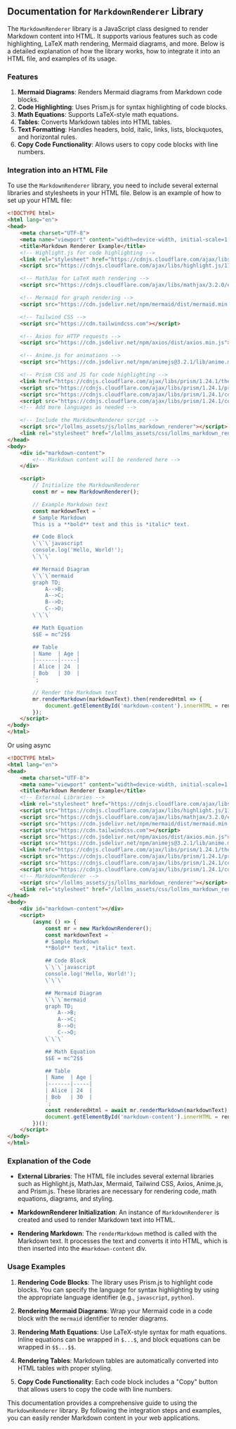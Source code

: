 ## Documentation for `MarkdownRenderer` Library

The `MarkdownRenderer` library is a JavaScript class designed to render Markdown content into HTML. It supports various features such as code highlighting, LaTeX math rendering, Mermaid diagrams, and more. Below is a detailed explanation of how the library works, how to integrate it into an HTML file, and examples of its usage.

### Features

1. **Mermaid Diagrams**: Renders Mermaid diagrams from Markdown code blocks.
2. **Code Highlighting**: Uses Prism.js for syntax highlighting of code blocks.
3. **Math Equations**: Supports LaTeX-style math equations.
4. **Tables**: Converts Markdown tables into HTML tables.
5. **Text Formatting**: Handles headers, bold, italic, links, lists, blockquotes, and horizontal rules.
6. **Copy Code Functionality**: Allows users to copy code blocks with line numbers.

### Integration into an HTML File

To use the `MarkdownRenderer` library, you need to include several external libraries and stylesheets in your HTML file. Below is an example of how to set up your HTML file:

```html
<!DOCTYPE html>
<html lang="en">
<head>
    <meta charset="UTF-8">
    <meta name="viewport" content="width=device-width, initial-scale=1.0">
    <title>Markdown Renderer Example</title>
    <!-- Highlight.js for code highlighting -->
    <link rel="stylesheet" href="https://cdnjs.cloudflare.com/ajax/libs/highlight.js/11.5.1/styles/default.min.css">
    <script src="https://cdnjs.cloudflare.com/ajax/libs/highlight.js/11.5.1/highlight.min.js"></script>

    <!-- MathJax for LaTeX math rendering -->
    <script src="https://cdnjs.cloudflare.com/ajax/libs/mathjax/3.2.0/es5/tex-mml-chtml.js"></script>

    <!-- Mermaid for graph rendering -->
    <script src="https://cdn.jsdelivr.net/npm/mermaid/dist/mermaid.min.js"></script>

    <!-- Tailwind CSS -->
    <script src="https://cdn.tailwindcss.com"></script>

    <!-- Axios for HTTP requests -->
    <script src="https://cdn.jsdelivr.net/npm/axios/dist/axios.min.js"></script>

    <!-- Anime.js for animations -->
    <script src="https://cdn.jsdelivr.net/npm/animejs@3.2.1/lib/anime.min.js"></script>

    <!-- Prism CSS and JS for code highlighting -->
    <link href="https://cdnjs.cloudflare.com/ajax/libs/prism/1.24.1/themes/prism.min.css" rel="stylesheet">
    <script src="https://cdnjs.cloudflare.com/ajax/libs/prism/1.24.1/prism.min.js"></script>
    <script src="https://cdnjs.cloudflare.com/ajax/libs/prism/1.24.1/components/prism-javascript.min.js"></script>
    <script src="https://cdnjs.cloudflare.com/ajax/libs/prism/1.24.1/components/prism-python.min.js"></script>
    <!-- Add more languages as needed -->

    <!-- Include the MarkdownRenderer script -->
    <script src="/lollms_assets/js/lollms_markdown_renderer"></script>
    <link rel="stylesheet" href="/lollms_assets/css/lollms_markdown_renderer">
</head>
<body>
    <div id="markdown-content">
        <!-- Markdown content will be rendered here -->
    </div>

    <script>
        // Initialize the MarkdownRenderer
        const mr = new MarkdownRenderer();

        // Example Markdown text
        const markdownText = `
        # Sample Markdown
        This is a **bold** text and this is *italic* text.

        ## Code Block
        \`\`\`javascript
        console.log('Hello, World!');
        \`\`\`

        ## Mermaid Diagram
        \`\`\`mermaid
        graph TD;
            A-->B;
            A-->C;
            B-->D;
            C-->D;
        \`\`\`

        ## Math Equation
        $$E = mc^2$$

        ## Table
        | Name  | Age |
        |-------|-----|
        | Alice | 24  |
        | Bob   | 30  |
        `;

        // Render the Markdown text
        mr.renderMarkdown(markdownText).then(renderedHtml => {
            document.getElementById('markdown-content').innerHTML = renderedHtml;
        });
    </script>
</body>
</html>
```

Or using async

```html
<!DOCTYPE html>
<html lang="en">
<head>
    <meta charset="UTF-8">
    <meta name="viewport" content="width=device-width, initial-scale=1.0">
    <title>Markdown Renderer Example</title>
    <!-- External Libraries -->
    <link rel="stylesheet" href="https://cdnjs.cloudflare.com/ajax/libs/highlight.js/11.5.1/styles/default.min.css">
    <script src="https://cdnjs.cloudflare.com/ajax/libs/highlight.js/11.5.1/highlight.min.js"></script>
    <script src="https://cdnjs.cloudflare.com/ajax/libs/mathjax/3.2.0/es5/tex-mml-chtml.js"></script>
    <script src="https://cdn.jsdelivr.net/npm/mermaid/dist/mermaid.min.js"></script>
    <script src="https://cdn.tailwindcss.com"></script>
    <script src="https://cdn.jsdelivr.net/npm/axios/dist/axios.min.js"></script>
    <script src="https://cdn.jsdelivr.net/npm/animejs@3.2.1/lib/anime.min.js"></script>
    <link href="https://cdnjs.cloudflare.com/ajax/libs/prism/1.24.1/themes/prism.min.css" rel="stylesheet">
    <script src="https://cdnjs.cloudflare.com/ajax/libs/prism/1.24.1/prism.min.js"></script>
    <script src="https://cdnjs.cloudflare.com/ajax/libs/prism/1.24.1/components/prism-javascript.min.js"></script>
    <script src="https://cdnjs.cloudflare.com/ajax/libs/prism/1.24.1/components/prism-python.min.js"></script>
    <!-- MarkdownRenderer -->
    <script src="/lollms_assets/js/lollms_markdown_renderer"></script>
    <link rel="stylesheet" href="/lollms_assets/css/lollms_markdown_renderer">
</head>
<body>
    <div id="markdown-content"></div>
    <script>
        (async () => {
            const mr = new MarkdownRenderer();
            const markdownText = `
            # Sample Markdown
            **Bold** text, *italic* text.

            ## Code Block
            \`\`\`javascript
            console.log('Hello, World!');
            \`\`\`

            ## Mermaid Diagram
            \`\`\`mermaid
            graph TD;
                A-->B;
                A-->C;
                B-->D;
                C-->D;
            \`\`\`

            ## Math Equation
            $$E = mc^2$$

            ## Table
            | Name  | Age |
            |-------|-----|
            | Alice | 24  |
            | Bob   | 30  |
            `;
            const renderedHtml = await mr.renderMarkdown(markdownText);
            document.getElementById('markdown-content').innerHTML = renderedHtml;
        })();
    </script>
</body>
</html>
```

### Explanation of the Code

- **External Libraries**: The HTML file includes several external libraries such as Highlight.js, MathJax, Mermaid, Tailwind CSS, Axios, Anime.js, and Prism.js. These libraries are necessary for rendering code, math equations, diagrams, and styling.

- **MarkdownRenderer Initialization**: An instance of `MarkdownRenderer` is created and used to render Markdown text into HTML.

- **Rendering Markdown**: The `renderMarkdown` method is called with the Markdown text. It processes the text and converts it into HTML, which is then inserted into the `#markdown-content` div.

### Usage Examples

1. **Rendering Code Blocks**: The library uses Prism.js to highlight code blocks. You can specify the language for syntax highlighting by using the appropriate language identifier (e.g., `javascript`, `python`).

2. **Rendering Mermaid Diagrams**: Wrap your Mermaid code in a code block with the `mermaid` identifier to render diagrams.

3. **Rendering Math Equations**: Use LaTeX-style syntax for math equations. Inline equations can be wrapped in `$...$`, and block equations can be wrapped in `$$...$$`.

4. **Rendering Tables**: Markdown tables are automatically converted into HTML tables with proper styling.

5. **Copy Code Functionality**: Each code block includes a "Copy" button that allows users to copy the code with line numbers.

This documentation provides a comprehensive guide to using the `MarkdownRenderer` library. By following the integration steps and examples, you can easily render Markdown content in your web applications.